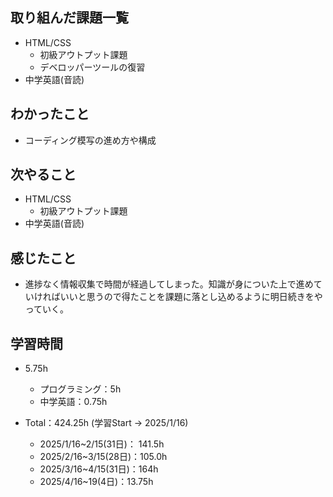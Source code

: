## 取り組んだ課題一覧
- HTML/CSS
  - 初級アウトプット課題
  - デベロッパーツールの復習
- 中学英語(音読)
## わかったこと
- コーディング模写の進め方や構成
## 次やること
- HTML/CSS
  - 初級アウトプット課題
- 中学英語(音読)
## 感じたこと
- 進捗なく情報収集で時間が経過してしまった。知識が身についた上で進めていければいいと思うので得たことを課題に落とし込めるように明日続きをやっていく。
## 学習時間
- 5.75h
  - プログラミング：5h
  - 中学英語：0.75h

- Total：424.25h (学習Start → 2025/1/16)
  - 2025/1/16~2/15(31日)： 141.5h
  - 2025/2/16~3/15(28日)：105.0h
  - 2025/3/16~4/15(31日)：164h
  - 2025/4/16~19(4日)：13.75h